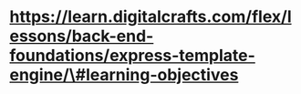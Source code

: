 # https://learn.digitalcrafts.com/flex/lessons/back-end-foundations/express-template-engine/\#learning-objectives
